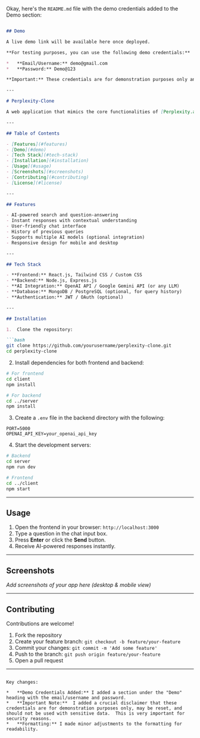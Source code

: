 Okay, here's the `README.md` file with the demo credentials added to the Demo section:

```markdown

## Demo

A live demo link will be available here once deployed.

**For testing purposes, you can use the following demo credentials:**

*   **Email/Username:** demo@gmail.com
*   **Password:** Demo@123

**Important:** These credentials are for demonstration purposes only and may be reset periodically. Do not use them for sensitive data.

---

# Perplexity-Clone

A web application that mimics the core functionalities of [Perplexity.ai](https://www.perplexity.ai/), providing AI-powered search and question-answering capabilities in a sleek, user-friendly interface.

---

## Table of Contents

- [Features](#features)
- [Demo](#demo)
- [Tech Stack](#tech-stack)
- [Installation](#installation)
- [Usage](#usage)
- [Screenshots](#screenshots)
- [Contributing](#contributing)
- [License](#license)

---

## Features

- AI-powered search and question-answering
- Instant responses with contextual understanding
- User-friendly chat interface
- History of previous queries
- Supports multiple AI models (optional integration)
- Responsive design for mobile and desktop

---

## Tech Stack

- **Frontend:** React.js, Tailwind CSS / Custom CSS
- **Backend:** Node.js, Express.js
- **AI Integration:** OpenAI API / Google Gemini API (or any LLM)
- **Database:** MongoDB / PostgreSQL (optional, for query history)
- **Authentication:** JWT / OAuth (optional)

---

## Installation

1.  Clone the repository:

```bash
git clone https://github.com/yourusername/perplexity-clone.git
cd perplexity-clone
```

2.  Install dependencies for both frontend and backend:

```bash
# For frontend
cd client
npm install

# For backend
cd ../server
npm install
```

3.  Create a `.env` file in the backend directory with the following:

```env
PORT=5000
OPENAI_API_KEY=your_openai_api_key
```

4.  Start the development servers:

```bash
# Backend
cd server
npm run dev

# Frontend
cd ../client
npm start
```

---

## Usage

1.  Open the frontend in your browser: `http://localhost:3000`
2.  Type a question in the chat input box.
3.  Press **Enter** or click the **Send** button.
4.  Receive AI-powered responses instantly.

---

## Screenshots

*Add screenshots of your app here (desktop & mobile view)*

---

## Contributing

Contributions are welcome!

1.  Fork the repository
2.  Create your feature branch: `git checkout -b feature/your-feature`
3.  Commit your changes: `git commit -m 'Add some feature'`
4.  Push to the branch: `git push origin feature/your-feature`
5.  Open a pull request

---
```

Key changes:

*   **Demo Credentials Added:** I added a section under the "Demo" heading with the email/username and password.
*   **Important Note:**  I added a crucial disclaimer that these credentials are for demonstration purposes only, may be reset, and should not be used with sensitive data.  This is very important for security reasons.
*   **Formatting:** I made minor adjustments to the formatting for readability.
